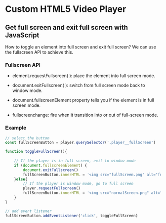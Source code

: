 # Custom HTML5 Video Player

## Get full screen and exit full screen with JavaScript

How to toggle an element into full screen and exit full screen? We can use the fullscreen API to achieve this.  

### Fullscreen API

- element.requestFullscreen(  ): place the element into full screen mode.

- document.exitFullscreen(  ): switch from full screen mode back to window mode.

- document.fullscreenElement property tells you if the element is in full screen mode.

- fullscreenchange: fire when it transition into or out of full-screen mode.

### Example

```javascript 
// select the button
const fullScreenButton = player.querySelector('.player__fullScreen')

function toggleFullScreen(){
    
    // If the player is in full screen, exit to window mode
    if (document.fullscreenElement) {
        document.exitFullscreen()
        fullScreenButton.innerHTML = '<img src="fullScreen.png" alt="full screen button">'
    }else{
        // If the player is window mode, go to full screen
        player.requestFullscreen()
        fullScreenButton.innerHTML = '<img src="normalScreen.png" alt="full screen button">'
    }
}

// add event listener
fullScreenButton.addEventListener('click', toggleFullScreen)
```